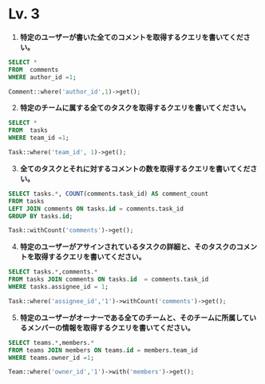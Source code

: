 # Lv. 3

1. **特定のユーザーが書いた全てのコメントを取得するクエリを書いてください。**
```sql
SELECT * 
FROM  comments 
WHERE author_id =1;
```
```php
Comment::where('author_id',1)->get();
```
2. **特定のチームに属する全てのタスクを取得するクエリを書いてください。**

```sql
SELECT * 
FROM  tasks 
WHERE team_id =1;
```
```php
Task::where('team_id', 1)->get();
```

3. **全てのタスクとそれに対するコメントの数を取得するクエリを書いてください。**
```sql
SELECT tasks.*, COUNT(comments.task_id) AS comment_count
FROM tasks
LEFT JOIN comments ON tasks.id = comments.task_id
GROUP BY tasks.id;
```

```php
Task::withCount('comments')->get();
```
4. **特定のユーザーがアサインされているタスクの詳細と、そのタスクのコメントを取得するクエリを書いてください。**

```sql
SELECT tasks.*,comments.* 
FROM tasks JOIN comments ON tasks.id  = comments.task_id 
WHERE tasks.assignee_id = 1;
```

```php
Task::where('assignee_id','1')->withCount('comments')->get();
```
5. **特定のユーザーがオーナーである全てのチームと、そのチームに所属しているメンバーの情報を取得するクエリを書いてください。**

```sql
SELECT teams.*,members.* 
FROM teams JOIN members ON teams.id = members.team_id 
WHERE teams.owner_id =1;
```
```php
Team::where('owner_id','1')->with('members')->get();
```